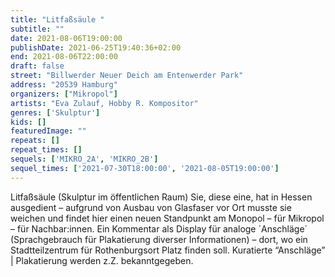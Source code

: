 ```yaml
---
title: "Litfaßsäule "
subtitle: ""
date: 2021-08-06T19:00:00
publishDate: 2021-06-25T19:40:36+02:00
end: 2021-08-06T22:00:00
draft: false
street: "Billwerder Neuer Deich am Entenwerder Park"
address: "20539 Hamburg"
organizers: ["Mikropol"]
artists: "Eva Zulauf, Hobby R. Kompositor"
genres: ['Skulptur']
kids: []
featuredImage: ""
repeats: []
repeat_times: []
sequels: ['MIKRO_2A', 'MIKRO_2B']
sequel_times: ['2021-07-30T18:00:00', '2021-08-05T19:00:00']
---
```


Litfaßsäule (Skulptur im öffentlichen Raum) Sie, diese eine, hat in Hessen ausgedient – aufgrund von Ausbau von Glasfaser vor Ort musste sie weichen und findet hier einen neuen Standpunkt am Monopol – für Mikropol – für Nachbar:innen. Ein Kommentar als Display für analoge ´Anschläge´ (Sprachgebrauch für Plakatierung diverser Informationen) – dort, wo ein Stadtteilzentrum für Rothenburgsort Platz finden soll. Kuratierte “Anschläge” | Plakatierung werden z.Z. bekanntgegeben.